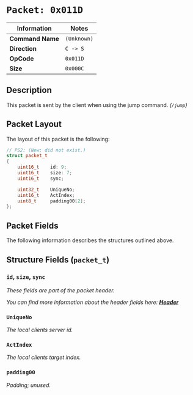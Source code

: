 # `Packet: 0x011D`

| Information               | Notes |
|---                        |---    |
| **Command Name**          | `(Unknown)` |
| **Direction**             | `C -> S` |
| **OpCode**                | `0x011D` |
| **Size**                  | `0x000C` |

## Description

This packet is sent by the client when using the jump command. _(`/jump`)_

## Packet Layout

The layout of this packet is the following:

```cpp
// PS2: (New; did not exist.)
struct packet_t
{
    uint16_t    id: 9;
    uint16_t    size: 7;
    uint16_t    sync;

    uint32_t    UniqueNo;
    uint16_t    ActIndex;
    uint8_t     padding00[2];
};
```

## Packet Fields

The following information describes the structures outlined above.

## Structure Fields (`packet_t`)

### `id`, `size`, `sync`

_These fields are part of the packet header._

_You can find more information about the header fields here: [**Header**](/world/HEADER.md)_

### `UniqueNo`

_The local clients server id._

### `ActIndex`

_The local clients target index._

### `padding00`

_Padding; unused._
